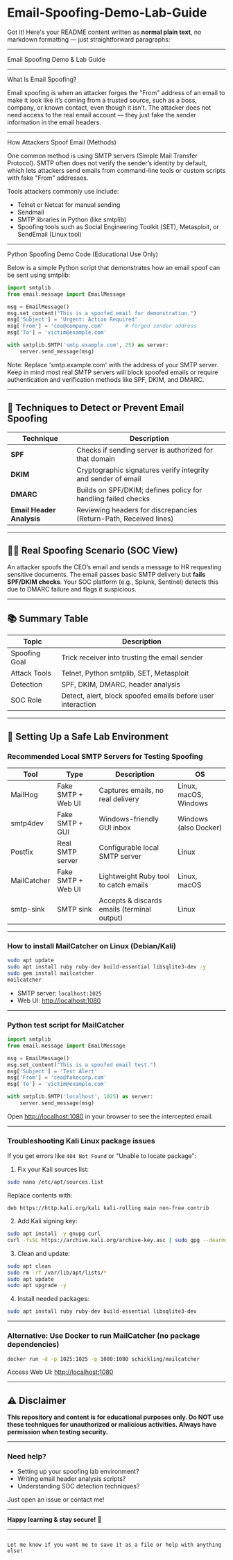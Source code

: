 # Email-Spoofing-Demo-Lab-Guide


Got it! Here's your README content written as **normal plain text**, no markdown formatting — just straightforward paragraphs:

---

Email Spoofing Demo & Lab Guide

---

What Is Email Spoofing?

Email spoofing is when an attacker forges the "From" address of an email to make it look like it’s coming from a trusted source, such as a boss, company, or known contact, even though it isn’t. The attacker does not need access to the real email account — they just fake the sender information in the email headers.

---

How Attackers Spoof Email (Methods)

One common method is using SMTP servers (Simple Mail Transfer Protocol). SMTP often does not verify the sender’s identity by default, which lets attackers send emails from command-line tools or custom scripts with fake "From" addresses.

Tools attackers commonly use include:

* Telnet or Netcat for manual sending
* Sendmail
* SMTP libraries in Python (like smtplib)
* Spoofing tools such as Social Engineering Toolkit (SET), Metasploit, or SendEmail (Linux tool)

---

Python Spoofing Demo Code (Educational Use Only)

Below is a simple Python script that demonstrates how an email spoof can be sent using smtplib:

```python
import smtplib
from email.message import EmailMessage

msg = EmailMessage()
msg.set_content("This is a spoofed email for demonstration.")
msg['Subject'] = 'Urgent: Action Required'
msg['From'] = 'ceo@company.com'       # forged sender address
msg['To'] = 'victim@example.com'

with smtplib.SMTP('smtp.example.com', 25) as server:
    server.send_message(msg)
```

Note: Replace 'smtp.example.com' with the address of your SMTP server. Keep in mind most real SMTP servers will block spoofed emails or require authentication and verification methods like SPF, DKIM, and DMARC.

---



## 🧰 Techniques to Detect or Prevent Email Spoofing

| Technique                 | Description                                                       |
| ------------------------- | ----------------------------------------------------------------- |
| **SPF**                   | Checks if sending server is authorized for that domain            |
| **DKIM**                  | Cryptographic signatures verify integrity and sender of email     |
| **DMARC**                 | Builds on SPF/DKIM; defines policy for handling failed checks     |
| **Email Header Analysis** | Reviewing headers for discrepancies (Return-Path, Received lines) |

---

## 👨‍💻 Real Spoofing Scenario (SOC View)

An attacker spoofs the CEO’s email and sends a message to HR requesting sensitive documents. The email passes basic SMTP delivery but **fails SPF/DKIM checks**.
Your SOC platform (e.g., Splunk, Sentinel) detects this due to DMARC failure and flags it suspicious.

---

## 📚 Summary Table

| Topic         | Description                                                 |
| ------------- | ----------------------------------------------------------- |
| Spoofing Goal | Trick receiver into trusting the email sender               |
| Attack Tools  | Telnet, Python smtplib, SET, Metasploit                     |
| Detection     | SPF, DKIM, DMARC, header analysis                           |
| SOC Role      | Detect, alert, block spoofed emails before user interaction |

---

## 🧪 Setting Up a Safe Lab Environment

### Recommended Local SMTP Servers for Testing Spoofing

| Tool        | Type               | Description                                 | OS                    |
| ----------- | ------------------ | ------------------------------------------- | --------------------- |
| MailHog     | Fake SMTP + Web UI | Captures emails, no real delivery           | Linux, macOS, Windows |
| smtp4dev    | Fake SMTP + GUI    | Windows-friendly GUI inbox                  | Windows (also Docker) |
| Postfix     | Real SMTP server   | Configurable local SMTP server              | Linux                 |
| MailCatcher | Fake SMTP + Web UI | Lightweight Ruby tool to catch emails       | Linux, macOS          |
| smtp-sink   | SMTP sink          | Accepts & discards emails (terminal output) | Linux                 |

---

### How to install **MailCatcher** on Linux (Debian/Kali)

```bash
sudo apt update
sudo apt install ruby ruby-dev build-essential libsqlite3-dev -y
sudo gem install mailcatcher
mailcatcher
```

* SMTP server: `localhost:1025`
* Web UI: [http://localhost:1080](http://localhost:1080)

---

### Python test script for MailCatcher

```python
import smtplib
from email.message import EmailMessage

msg = EmailMessage()
msg.set_content("This is a spoofed email test.")
msg['Subject'] = 'Test Alert'
msg['From'] = 'ceo@fakecorp.com'
msg['To'] = 'victim@example.com'

with smtplib.SMTP('localhost', 1025) as server:
    server.send_message(msg)
```

Open [http://localhost:1080](http://localhost:1080) in your browser to see the intercepted email.

---

### Troubleshooting Kali Linux package issues

If you get errors like `404 Not Found` or "Unable to locate package":

1. Fix your Kali sources list:

```bash
sudo nano /etc/apt/sources.list
```

Replace contents with:

```
deb https://http.kali.org/kali kali-rolling main non-free contrib
```

2. Add Kali signing key:

```bash
sudo apt install -y gnupg curl
curl -fsSL https://archive.kali.org/archive-key.asc | sudo gpg --dearmor -o /etc/apt/trusted.gpg.d/kali.gpg
```

3. Clean and update:

```bash
sudo apt clean
sudo rm -rf /var/lib/apt/lists/*
sudo apt update
sudo apt upgrade -y
```

4. Install needed packages:

```bash
sudo apt install ruby ruby-dev build-essential libsqlite3-dev
```

---

### Alternative: Use Docker to run MailCatcher (no package dependencies)

```bash
docker run -d -p 1025:1025 -p 1080:1080 schickling/mailcatcher
```

Access Web UI: [http://localhost:1080](http://localhost:1080)

---

## ⚠️ Disclaimer

**This repository and content is for educational purposes only. Do NOT use these techniques for unauthorized or malicious activities. Always have permission when testing security.**

---

### Need help?

* Setting up your spoofing lab environment?
* Writing email header analysis scripts?
* Understanding SOC detection techniques?

Just open an issue or contact me!

---

**Happy learning & stay secure!** 🔐

---



```

Let me know if you want me to save it as a file or help with anything else!
```
